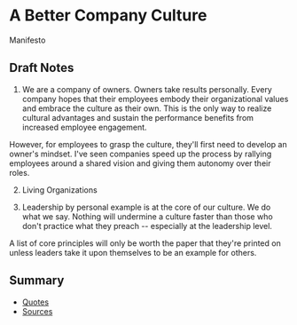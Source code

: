 # A Better Company Culture
Manifesto

## Draft Notes

1. We are a company of owners. Owners take results personally.
Every company hopes that their employees embody their organizational values and embrace the culture as their own. This is the only way to realize cultural advantages and sustain the performance benefits from increased employee engagement. 

However, for employees to grasp the culture, they'll first need to develop an owner's mindset. I've seen companies speed up the process by rallying employees around a shared vision and giving them autonomy over their roles.

2. Living Organizations

3. Leadership by personal example is at the core of our culture. We do what we say.
Nothing will undermine a culture faster than those who don't practice what they preach -- especially at the leadership level. 

A list of core principles will only be worth the paper that they're printed on unless leaders take it upon themselves to be an example for others.

## Summary

* [Quotes](QUOTES.md)
* [Sources](SOURCES.md)
